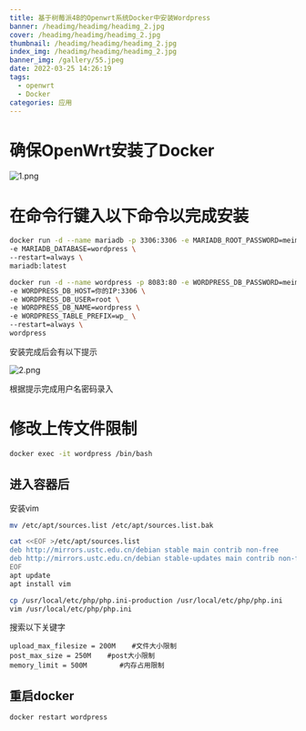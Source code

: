 ```yaml
---
title: 基于树莓派4B的Openwrt系统Docker中安装Wordpress
banner: /headimg/headimg/headimg_2.jpg
cover: /headimg/headimg/headimg_2.jpg
thumbnail: /headimg/headimg/headimg_2.jpg
index_img: /headimg/headimg/headimg_2.jpg
banner_img: /gallery/55.jpeg
date: 2022-03-25 14:26:19
tags:
  - openwrt
  - Docker
categories: 应用
---
```


# 确保OpenWrt安装了Docker

![1.png](./1.png)

# 在命令行键入以下命令以完成安装

```sh
docker run -d --name mariadb -p 3306:3306 -e MARIADB_ROOT_PASSWORD=meimima \
-e MARIADB_DATABASE=wordpress \
--restart=always \
mariadb:latest
```

```sh
docker run -d --name wordpress -p 8083:80 -e WORDPRESS_DB_PASSWORD=meimima \
-e WORDPRESS_DB_HOST=你的IP:3306 \
-e WORDPRESS_DB_USER=root \
-e WORDPRESS_DB_NAME=wordpress \
-e WORDPRESS_TABLE_PREFIX=wp_ \
--restart=always \
wordpress
```

安装完成后会有以下提示

![2.png](./2.png)

根据提示完成用户名密码录入

# 修改上传文件限制

```sh
docker exec -it wordpress /bin/bash
```

## 进入容器后
安装vim
```sh
mv /etc/apt/sources.list /etc/apt/sources.list.bak

cat <<EOF >/etc/apt/sources.list
deb http://mirrors.ustc.edu.cn/debian stable main contrib non-free
deb http://mirrors.ustc.edu.cn/debian stable-updates main contrib non-free
EOF
apt update
apt install vim
```


```sh
cp /usr/local/etc/php/php.ini-production /usr/local/etc/php/php.ini
vim /usr/local/etc/php/php.ini
```
搜索以下关键字

```vim
upload_max_filesize = 200M    #文件大小限制
post_max_size = 250M    #post大小限制
memory_limit = 500M        #内存占用限制
```

## 重启docker

```sh
docker restart wordpress
```